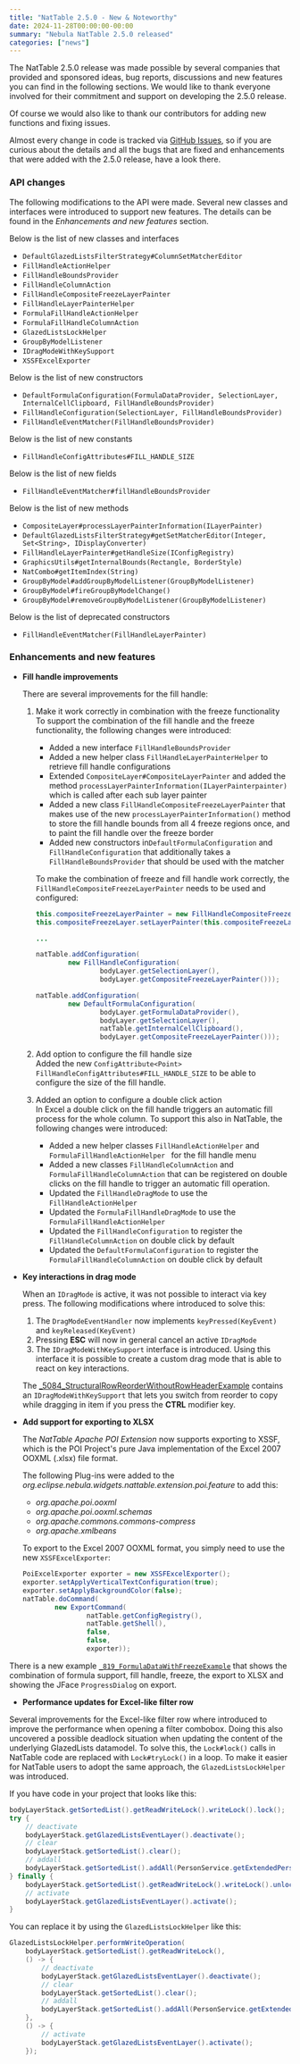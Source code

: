 ```yaml
---
title: "NatTable 2.5.0 - New & Noteworthy"
date: 2024-11-28T00:00:00-00:00
summary: "Nebula NatTable 2.5.0 released"
categories: ["news"]
---
```


The NatTable 2.5.0 release was made possible by several companies that provided and sponsored ideas, bug reports, discussions and new features you can find in the following sections. We would like to thank everyone involved for their commitment and support on developing the 2.5.0 release.

Of course we would also like to thank our contributors for adding new functions and fixing issues.

Almost every change in code is tracked via [GitHub Issues](https://github.com/eclipse-nattable/nattable/milestone/4?closed=1), so if you are curious about the details and all the bugs that are fixed and enhancements that were added with the 2.5.0 release, have a look there.

### API changes

The following modifications to the API were made. Several new classes and interfaces were introduced to support new features. The details can be found in the _Enhancements and new features_ section.

Below is the list of new classes and interfaces

* `DefaultGlazedListsFilterStrategy#ColumnSetMatcherEditor`
* `FillHandleActionHelper`
* `FillHandleBoundsProvider`
* `FillHandleColumnAction`
* `FillHandleCompositeFreezeLayerPainter`
* `FillHandleLayerPainterHelper`
* `FormulaFillHandleActionHelper`
* `FormulaFillHandleColumnAction`
* `GlazedListsLockHelper`
* `GroupByModelListener`
* `IDragModeWithKeySupport`
* `XSSFExcelExporter`

Below is the list of new constructors

* `DefaultFormulaConfiguration(FormulaDataProvider, SelectionLayer, InternalCellClipboard, FillHandleBoundsProvider)`
* `FillHandleConfiguration(SelectionLayer, FillHandleBoundsProvider)`
* `FillHandleEventMatcher(FillHandleBoundsProvider)`

Below is the list of new constants

* `FillHandleConfigAttributes#FILL_HANDLE_SIZE`

Below is the list of new fields

* `FillHandleEventMatcher#fillHandleBoundsProvider`

Below is the list of new methods

* `CompositeLayer#processLayerPainterInformation(ILayerPainter)`
* `DefaultGlazedListsFilterStrategy#getSetMatcherEditor(Integer, Set<String>, IDisplayConverter)`
* `FillHandleLayerPainter#getHandleSize(IConfigRegistry)`
* `GraphicsUtils#getInternalBounds(Rectangle, BorderStyle)`
* `NatCombo#getItemIndex(String)`
* `GroupByModel#addGroupByModelListener(GroupByModelListener)`
* `GroupByModel#fireGroupByModelChange()`
* `GroupByModel#removeGroupByModelListener(GroupByModelListener)`

Below is the list of deprecated constructors

* `FillHandleEventMatcher(FillHandleLayerPainter)`


### Enhancements and new features

*   **Fill handle improvements**  
    
    There are several improvements for the fill handle:
    1. Make it work correctly in combination with the freeze functionality  
       To support the combination of the fill handle and the freeze functionality, the following changes were introduced:

       - Added a new interface `FillHandleBoundsProvider`
       - Added a new helper class `FillHandleLayerPainterHelper` to retrieve fill handle configurations
       - Extended `CompositeLayer#CompositeLayerPainter` and added the method `processLayerPainterInformation(ILayerPainterpainter)` which is called after each sub layer painter
       - Added a new class `FillHandleCompositeFreezeLayerPainter` that makes use of the new `processLayerPainterInformation()` method to store the fill handle bounds from all 4 freeze regions once, and to paint the fill handle over the freeze border
       - Added new constructors in`DefaultFormulaConfiguration` and `FillHandleConfiguration` that additionally takes a `FillHandleBoundsProvider` that should be used with the matcher

        To make the combination of freeze and fill handle work correctly, the `FillHandleCompositeFreezeLayerPainter` needs to be used and configured:

       ```java
       this.compositeFreezeLayerPainter = new FillHandleCompositeFreezeLayerPainter(this.compositeFreezeLayer);
       this.compositeFreezeLayer.setLayerPainter(this.compositeFreezeLayerPainter);

       ... 

       natTable.addConfiguration(
               new FillHandleConfiguration(
                       bodyLayer.getSelectionLayer(),
                       bodyLayer.getCompositeFreezeLayerPainter()));

       natTable.addConfiguration(
               new DefaultFormulaConfiguration(
                       bodyLayer.getFormulaDataProvider(),
                       bodyLayer.getSelectionLayer(),
                       natTable.getInternalCellClipboard(),
                       bodyLayer.getCompositeFreezeLayerPainter()));
       ```

    2. Add option to configure the fill handle size  
       Added the new `ConfigAttribute<Point> FillHandleConfigAttributes#FILL_HANDLE_SIZE` to be able to configure the size of the fill handle.
    3. Added an option to configure a double click action  
       In Excel a double click on the fill handle triggers an automatic fill process for the whole column. To support this also in NatTable, the following changes were introduced:
       - Added a new helper classes `FillHandleActionHelper` and `FormulaFillHandleActionHelper ` for the fill handle menu
       - Added a new classes `FillHandleColumnAction` and `FormulaFillHandleColumnAction` that can be registered on double clicks on the fill handle to trigger an automatic fill operation.
       - Updated the `FillHandleDragMode` to use the `FillHandleActionHelper`
       - Updated the `FormulaFillHandleDragMode` to use the `FormulaFillHandleActionHelper`
       - Updated the `FillHandleConfiguration` to register the `FillHandleColumnAction` on double click by default
       - Updated the `DefaultFormulaConfiguration` to register the `FormulaFillHandleColumnAction` on double click by default


*   **Key interactions in drag mode**  
    
    When an `IDragMode` is active, it was not possible to interact via key press. The following modifications where introduced to solve this:

    1. The `DragModeEventHandler` now implements `keyPressed(KeyEvent)` and `keyReleased(KeyEvent)`
    2. Pressing **ESC** will now in general cancel an active `IDragMode`
    3. The `IDragModeWithKeySupport` interface is introduced. Using this interface it is possible to create a custom drag mode that is able to react on key interactions.
    
    The [_5084_StructuralRowReorderWithoutRowHeaderExample](https://github.com/eclipse-nattable/nattable/blob/master/org.eclipse.nebula.widgets.nattable.examples/src/org/eclipse/nebula/widgets/nattable/examples/_500_Layers/_508_Reorder/_5084_StructuralRowReorderWithoutRowHeaderExample.java) contains an `IDragModeWithKeySupport` that lets you switch from reorder to copy while dragging in item if you press the **CTRL** modifier key.

*   **Add support for exporting to XLSX**  
    
    The _NatTable Apache POI Extension_ now supports exporting to XSSF, which is the POI Project's pure Java implementation of the Excel 2007 OOXML (.xlsx) file format.

    The following Plug-ins were added to the _org.eclipse.nebula.widgets.nattable.extension.poi.feature_ to add this:
    - _org.apache.poi.ooxml_
    - _org.apache.poi.ooxml.schemas_
    - _org.apache.commons.commons-compress_
    - _org.apache.xmlbeans_

    To export to the Excel 2007 OOXML format, you simply need to use the new `XSSFExcelExporter`:
    ```java
    PoiExcelExporter exporter = new XSSFExcelExporter();
    exporter.setApplyVerticalTextConfiguration(true);
    exporter.setApplyBackgroundColor(false);
    natTable.doCommand(
            new ExportCommand(
                    natTable.getConfigRegistry(),
                    natTable.getShell(),
                    false,
                    false,
                    exporter));
    ```

There is a new example [`_819_FormulaDataWithFreezeExample`](https://github.com/eclipse-nattable/nattable/blob/master/org.eclipse.nebula.widgets.nattable.examples/src/org/eclipse/nebula/widgets/nattable/examples/_800_Integration/_819_FormulaDataWithFreezeExample.java) that shows the combination of formula support, fill handle, freeze, the export to XLSX and showing the JFace `ProgressDialog` on export.

* **Performance updates for Excel-like filter row**

Several improvements for the Excel-like filter row where introduced to improve the performance when opening a filter combobox. 
Doing this also uncovered a possible deadlock situation when updating the content of the underlying GlazedLists datamodel.
To solve this, the `Lock#lock()` calls in NatTable code are replaced with `Lock#tryLock()` in a loop. 
To make it easier for NatTable users to adopt the same approach, the `GlazedListsLockHelper` was introduced. 

If you have code in your project that looks like this:

```java
bodyLayerStack.getSortedList().getReadWriteLock().writeLock().lock();
try {
    // deactivate
    bodyLayerStack.getGlazedListsEventLayer().deactivate();
    // clear
    bodyLayerStack.getSortedList().clear();
    // addall
    bodyLayerStack.getSortedList().addAll(PersonService.getExtendedPersonsWithAddress(1000));
} finally {
    bodyLayerStack.getSortedList().getReadWriteLock().writeLock().unlock();
    // activate
    bodyLayerStack.getGlazedListsEventLayer().activate();
}
```

You can replace it by using the `GlazedListsLockHelper` like this:

```java
GlazedListsLockHelper.performWriteOperation(
    bodyLayerStack.getSortedList().getReadWriteLock(),
    () -> {
        // deactivate
        bodyLayerStack.getGlazedListsEventLayer().deactivate();
        // clear
        bodyLayerStack.getSortedList().clear();
        // addall
        bodyLayerStack.getSortedList().addAll(PersonService.getExtendedPersonsWithAddress(1000));
    },
    () -> {
        // activate
        bodyLayerStack.getGlazedListsEventLayer().activate();
    });
```